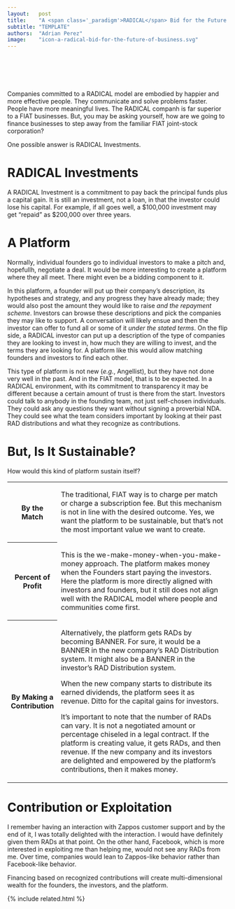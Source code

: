 ```yaml
---
layout:   post
title:    "A <span class='_paradigm'>RADICAL</span> Bid for the Future of Business"
subtitle: "TEMPLATE"
authors:  "Adrian Perez"
image:    "icon-a-radical-bid-for-the-future-of-business.svg"
---
```


<div style="display:none;">
 <p><span class="_paradigm">RADICAL</span> companies are embodied by happier and more effective people who solve problems faster.</p>
</div>

<h1>&nbsp;</h1>
 <p>Companies committed to a <span class="_paradigm">RADICAL</span> model are embodied by happier and more effective people. They communicate and solve problems faster. People have  more meaningful lives. The <span class="_paradigm">RADICAL</span> companh is far superior to a <span class="_paradigm">FIAT</span> businesses. But, you may be asking yourself, how are we going to finance businesses to step away from the familiar <span class="_paradigm">FIAT</span> joint-stock corporation?</p>
 <p>One possible answer is <span class="_paradigm">RADICAL</span> Investments.</p>

<h1><span class="_paradigm">RADICAL</span> Investments</h1>
 <p>A <span class="_paradigm">RADICAL</span> Investment is a commitment to pay back the principal funds plus a capital gain. It is still an investment, not a loan, in that the investor could lose his capital. For example, if all goes well, a $100,000 investment may get &ldquo;repaid&rdquo; as $200,000 over three years.</p>

<h1>A Platform</h1>
 <p>Normally, individual founders go to individual investors to make a pitch and, hopefullh, negotiate a deal. It would be more interesting to create a platform where they all meet. There might even be a bidding component to it.</p>
 <p>In this platform, a founder will put up their company&rsquo;s description, its hypotheses and strategy, and any progress they have already made; they would also post the amount they would like to raise <em>and the repayment scheme</em>. Investors can browse these descriptions and pick the companies they may like to support. A conversation will likely ensue and then the investor can offer to fund all or some of it <em>under the stated terms</em>. On the flip side, a <span class="_paradigm">RADICAL</span> investor can put up a description of the type of companies they are looking to invest in, how much they are willing to invest, and the terms they are looking for. A platform like this would allow matching founders and investors to find each other.</p>
 <p>This type of platform is not new (<em>e.g.</em>, Angellist), but they have not done very well in the past. And in the <span class="_paradigm">FIAT</span> model, that is to be expected. In a <span class="_paradigm">RADICAL</span> environment, with its commitment to transparency it may be different because a certain amount of trust is there from the start. Investors could talk to anybody in the founding team, not just self-chosen individuals. They could ask any questions they want without signing a proverbial NDA. They could see what the team considers important by looking at their past <span class="_paradigm">RAD</span> distributions and what they recognize as contributions.</p>

<h1>But, Is It Sustainable?</h1>
 <p>How would this kind of platform sustain itself?</p>
 <table>
  <tr>
   <th style="width:1in; ">
    <p>By the Match</p>
   </th>
   <td class="_list-item">
    <p>The traditional, <span class="_paradigm">FIAT</span> way is to charge per match or charge a subscription fee. But this mechanism is not in line with the desired outcome. Yes, we want the platform to be sustainable, but that&rsquo;s not the most important value we want to create.</p>
   </td>
  </tr>
  <tr>
   <th>
    <p>Percent of Profit</p>
   </th>
   <td class="_list-item">
    <p>This is the we-make-money-when-you-make-money approach. The platform makes money when the Founders start paying the investors. Here the platform is more directly aligned with investors and founders, but it still does not align well with the <span class="_paradigm">RADICAL</span> model where people and communities come first.</p>
   </td>
  </tr>
  <tr>
   <th>
    <p>By Making a Contribution</p>
   </th>
   <td class="_list-item">
    <p>Alternatively, the platform gets <span class="_paradigm">RAD</span>s by becoming <span class="_paradigm">BANNER</span>. For sure, it would be a <span class="_paradigm">BANNER</span> in the new company&rsquo;s <span class="_paradigm">RAD</span> Distribution system. It might also be a <span class="_paradigm">BANNER</span> in the investor&rsquo;s <span class="_paradigm">RAD</span> Distribution system.</p>
    <p>When the new company starts to distribute its earned dividends, the platform sees it as revenue. Ditto for the capital gains for investors.</p>
    <p>It’s important to note that the number of <span class="_paradigm">RAD</span>s can vary. It is not a negotiated amount or percentage chiseled in a legal contract. If the platform is creating value, it gets <span class="_paradigm">RAD</span>s, and then revenue. If the new company and its investors are delighted and empowered by the platform&rsquo;s contributions, then it makes money.</p>
   </td>
  </tr>
</table>

<h1>Contribution or Exploitation</h1>
 <p>I remember having an interaction with Zappos customer support and by the end of it, I was totally delighted with the interaction. I would have definitely given them <span class="_paradigm">RAD</span>s at that point. On the other hand, Facebook, which is more interested in exploiting me than helping me, would not see any <span class="_paradigm">RAD</span>s from me. Over time, companies would lean to Zappos-like behavior rather than Facebook-like behavior.</p>
 <p>Financing based on recognized contributions will create multi-dimensional wealth for the founders, the investors, and the platform.</p>

{% include related.html %}
